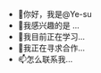 * 👋你好，我是@Ye-su
* 👀我感兴趣的是 ...
* 🌱我目前正在学习...
* 💞️我正在寻求合作...
* 📫怎么联系我...

<!---
Ye-su/Ye-su is a ✨ special ✨ repository because its `README.md` (this file) appears on your GitHub profile.
You can click the Preview link to take a look at your changes.
--->
